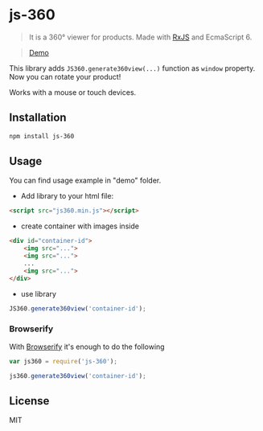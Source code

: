 # js-360

> It is a 360° viewer for products. Made with [RxJS](https://github.com/Reactive-Extensions/RxJS) and EcmaScript 6.

> [Demo](http://jln-pl.github.io/js-360/)

This library adds `JS360.generate360view(...)` function as `window` property. Now you can rotate your product!

Works with a mouse or touch devices. 

## Installation

```sh
npm install js-360
```

## Usage

You can find usage example in "demo" folder.

* Add library to your html file:

```html
<script src="js360.min.js"></script>
```

* create container with images inside

```html
<div id="container-id">
    <img src="...">
    <img src="...">
    ...
    <img src="...">
</div>
```

* use library

```js
JS360.generate360view('container-id');
```
### Browserify

With [Browserify](http://browserify.org/) it's enough to do the following

```js
var js360 = require('js-360');

js360.generate360view('container-id');
```

## License

MIT
